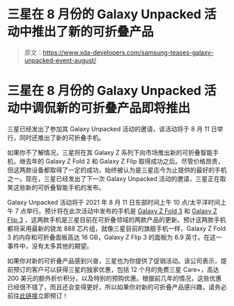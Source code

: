 # 三星在 8 月份的 Galaxy Unpacked 活动中推出了新的可折叠产品

> 原文：<https://www.xda-developers.com/samsung-teases-galaxy-unpacked-event-august/>

# 三星在 8 月份的 Galaxy Unpacked 活动中调侃新的可折叠产品即将推出

三星已经发出了参加其 Galaxy Unpacked 活动的邀请，该活动将于 8 月 11 日举行，同时还推出了新的可折叠手机。

如果你不了解情况，三星将在其 Galaxy Z 系列下向市场推出新的可折叠智能手机，继去年的 Galaxy Z Fold 2 和 Galaxy Z Flip 取得成功之后。尽管价格昂贵，但这两款设备都取得了一定的成功，始终被认为是三星迄今为止提供的最好的手机之一。现在，三星已经发出了下一次 Galaxy Unpacked 活动的邀请，三星正在取笑这些新的可折叠智能手机的发布。

Galaxy Unpacked 活动将于 2021 年 8 月 11 日东部时间上午 10 点/太平洋时间上午 7 点举行。预计将在此次活动中发布的手机是 [Galaxy Z Fold 3](https://www.xda-developers.com/samsung-galaxy-z-fold-3/) 和 [Galaxy Z Flip 3](https://www.xda-developers.com/samsung-galaxy-z-fold-3-z-flip-3-renders-leak/) ，这两款手机是三星目前在可折叠领域的两款产品的更新。预计这两款手机都将采用最新的骁龙 888 芯片组，就像三星目前的旗舰手机一样，Galaxy Z Fold 3 的内存和可折叠面板高达 16 GB，Galaxy Z Flip 3 的面板为 6.9 英寸。在这一事件中，没有太多其他的期望。

如果你对新的可折叠产品感到兴奋，三星也为你提供了促销活动。该公司表示，提前预订的客户可以获得三星的独家优惠，包括 12 个月的免费三星 Care+，高达 200 美元的额外折价积分，以及特别的预购优惠。根据前几年的情况，这些优惠已经很不错了，而且还会变得更好，所以如果你对新的可折叠产品感兴趣，请务必前往[此链接](https://shop-links.co/1746790616859007464?u1=7f6c2827-47c4-46f0-b31c-b35b8e81634d)立即预订！